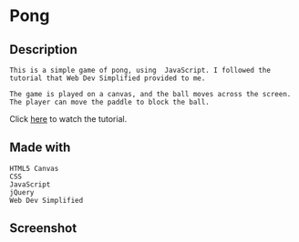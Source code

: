 # Pong

## Description

    This is a simple game of pong, using  JavaScript. I followed the tutorial that Web Dev Simplified provided to me. 

    The game is played on a canvas, and the ball moves across the screen. The player can move the paddle to block the ball.

Click [here](https://www.youtube.com/watch?v=PeY6lXPrPaA) to watch the tutorial.

## Made with

    HTML5 Canvas
    CSS
    JavaScript
    jQuery
    Web Dev Simplified

## Screenshot
